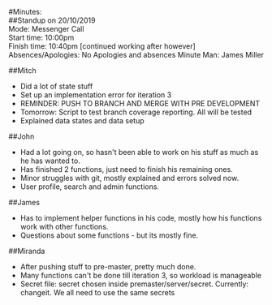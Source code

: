 #Minutes:  
##Standup on 20/10/2019  
Mode:                Messenger Call  
Start time:          10:00pm  
Finish time:         10:40pm [continued working after however]  
Absences/Apologies:  No Apologies and absences
Minute Man:          James Miller

##Mitch  
- Did a lot of state stuff  
- Set up an implementation error for iteration 3  
- REMINDER: PUSH TO BRANCH AND MERGE WITH PRE DEVELOPMENT  
- Tomorrow: Script to test branch coverage reporting. All will be tested  
- Explained data states and data setup  

##John  
- Had a lot going on, so hasn't been able to work on his stuff as much as he has wanted to.  
- Has finished 2 functions, just need to finish his remaining ones.  
- Minor struggles with git, mostly explained and errors solved now.  
- User profile, search and admin functions.  

##James  
- Has to implement helper functions in his code, mostly how his functions work with other functions.  
- Questions about some functions - but its mostly fine.  

##Miranda  
- After pushing stuff to pre-master, pretty much done.  
- Many functions can't be done till iteration 3, so workload is manageable  
- Secret file: secret chosen inside premaster/server/secret. Currently: changeit. We all need to use the same secrets  